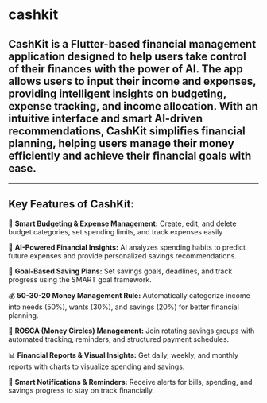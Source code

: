 # cashkit

CashKit is a Flutter-based financial management application designed to help users take control of their finances with the power of AI. The app allows users to input their income and expenses, providing intelligent insights on budgeting, expense tracking, and income allocation. With an intuitive interface and smart AI-driven recommendations, CashKit simplifies financial planning, helping users manage their money efficiently and achieve their financial goals with ease.
---

---
## Key Features of CashKit:

🏦 **Smart Budgeting & Expense Management:** Create, edit, and delete budget categories, set spending limits, and track expenses easily

🤖 **AI-Powered Financial Insights:** AI analyzes spending habits to predict future expenses and provide personalized savings recommendations.

🎯 **Goal-Based Saving Plans:** Set savings goals, deadlines, and track progress using the SMART goal framework.

💰 **50-30-20 Money Management Rule:** Automatically categorize income into needs (50%), wants (30%), and savings (20%) for better financial planning.

🔄 **ROSCA (Money Circles) Management:** Join rotating savings groups with automated tracking, reminders, and structured payment schedules.

📊 **Financial Reports & Visual Insights:** Get daily, weekly, and monthly reports with charts to visualize spending and savings.

🔔 **Smart Notifications & Reminders:** Receive alerts for bills, spending, and savings progress to stay on track financially.
